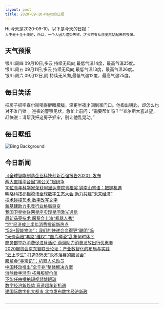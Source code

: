 ```yaml
---
layout: post
title: 2020-09-10-Mayx的日报
---
```


Hi,今天是2020-09-10，以下是今天的日报：<br><small>
人不是十全十美的，所以，一个人因为遭受失败，才会拥有从那里再站起来的强悍。</small><!--more-->
## 天气预报
银川:周四 09月10日,多云 持续无风向,最低气温14度，最高气温25度。<br>银川:周五 09月11日,多云 持续无风向,最低气温13度，最高气温26度。<br>银川:周六 09月12日,阴 持续无风向,最低气温12度，最高气温25度。
## 每日笑话
把房子抓牢查尔斯喝得醉眼朦胧，深更半夜才回到家门口。他掏出钥匙，却怎么也对不准门锁 。巡夜的警察见状，急忙上前问：“需要帮忙吗？”“查尔斯大喜过望， 赶快说：请帮我把这房子抓牢，别让他乱晃动。”
## 每日壁纸
![Bing Background](https://cn.bing.com/th?id=OHR.BeardedReedling_EN-US4518834402_1920x1080.jpg&rf=LaDigue_1920x1080.jpg&pid=hp "A bearded reedling in Elmley National Nature Reserve in Kent, England (© Mark Bridger/Offset by Shutterstock)")
## 今日新闻

[《全球智能制造企业科技创新百强报告2020》发布](http://it.people.com.cn/n1/2020/0909/c1009-31855571.html)   
[两大直播平台因“黑公关”起纷争](http://it.people.com.cn/n1/2020/0909/c1009-31855093.html)   
[10位青年科学家荣获阿里达摩院青橙奖 钟南山寄语：把握机遇](http://it.people.com.cn/n1/2020/0909/c1009-31855297.html)   
[明略科技亮相腾讯全球数字生态大会 助力共建“未来经济”](http://it.people.com.cn/n1/2020/0909/c1009-31855228.html)   
[技术碰撞艺术 数字改写文字](http://it.people.com.cn/n1/2020/0909/c1009-31855046.html)   
[新基建助力电竞行业格局巨变](http://it.people.com.cn/n1/2020/0909/c1009-31855043.html)   
[我国卫星物联网星座实现星间激光通信](http://it.people.com.cn/n1/2020/0909/c1009-31855104.html)   
[展新品亮技术 服贸会上演“机器人秀”](http://it.people.com.cn/n1/2020/0909/c1009-31855048.html)   
[“宅”经济成上半年消费投诉新热点](http://it.people.com.cn/n1/2020/0909/c1009-31855092.html)   
[“5G+智能物流”：我们的快递会变得更“聪明”吗](http://it.people.com.cn/n1/2020/0909/c1009-31855045.html)   
[“天价索赔”套路“维权” “图片碰瓷”乱象何时休？](http://it.people.com.cn/n1/2020/0909/c1009-31855101.html)   
[商务部举办消费促进月活动 滴滴助力消费发放出行优惠券](http://it.people.com.cn/n1/2020/0908/c1009-31854157.html)   
[2020服贸会京东智联云论坛：产业数智化的布局与实践](http://it.people.com.cn/n1/2020/0908/c1009-31854054.html)   
[“云上孪生” 打造365天“永不落幕的服贸会”](http://it.people.com.cn/n1/2020/0908/c1009-31853897.html)   
[服贸会“寻宝记”：机器人总动员](http://it.people.com.cn/n1/2020/0908/c1009-31853894.html)   
[中国移动推出“全千兆”整体解决方案](http://it.people.com.cn/n1/2020/0908/c1009-31852901.html)   
[消除数字鸿沟 拓展服贸价值](http://it.people.com.cn/n1/2020/0908/c1009-31852935.html)   
[不能任由摆拍短视频博眼球](http://it.people.com.cn/n1/2020/0908/c1009-31852937.html)   
[数字经济新趋势 弯道超车新机遇](http://it.people.com.cn/n1/2020/0908/c1009-31852943.html)   
[建国际数字化大都市 北京发布数字经济新政](http://it.people.com.cn/n1/2020/0908/c1009-31852939.html)   
<br />

***

<small></small>
